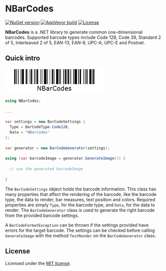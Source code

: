 # NBarCodes

[![NuGet version](http://img.shields.io/nuget/v/NBarCodes.svg)](https://www.nuget.org/packages/NBarCodes/)
[![AppVeyor build](https://img.shields.io/appveyor/ci/jordao76/nbarcodes.svg)](https://ci.appveyor.com/project/jordao76/nbarcodes)
[![License](http://img.shields.io/:license-mit-blue.svg)](https://github.com/jordao76/nbarcodes/blob/master/LICENSE.txt)

**NBarCodes** is a .NET library to generate common one-dimensional barcodes. Supported barcode types include Code 128, Code 39, Standard 2 of 5, Interleaved 2 of 5, EAN-13, EAN-8, UPC-A, UPC-E and Postnet.

## Quick intro

![NBarCodes](NBarCodes.png)

```csharp
using NBarCodes;

...

var settings = new BarCodeSettings {
  Type = BarCodeType.Code128,
  Data = "NBarCodes"
};

var generator = new BarCodeGenerator(settings);

using (var barcodeImage = generator.GenerateImage()) {

  // use the generated barcodeImage

}
```

The `BarCodeSettings` object holds the barcode information. This class has many properties that affect the rendering of the barcode, like the barcode type, the data to render, bar measures, text position and colors. Required properties are simply `Type`, for the barcode type, and `Data`, for the data to render. The `BarCodeGenerator` class is used to generate the right barcode from the provided barcode settings.

A `BarCodeFormatException` can be thrown if the settings provided have errors for the target barcode. The settings can be checked before calling `GenerateImage` with the method `TestRender` on the `BarCodeGenerator` class.

## License

Licensed under the [MIT license](https://github.com/jordao76/nbarcodes/blob/master/LICENSE.txt).
